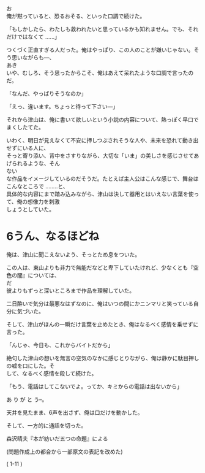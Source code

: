 お<br>俺が黙っていると、恐るおそる、といった口調で続けた。

「もしかしたら、わたしも救われたいと思っているかも知れません。でも、それだけではなくて ......」

つくづく正直すぎる人だった。俺はやっぱり、この人のことが嫌いじゃない。そう思いながらも––、<br>あき<br>いや、むしろ、そう思ったからこそ、俺はあえて呆れたような口調で言ったのだ。

「なんだ、やっぱりそうなのか」

「えっ、違います。ちょっと待って下さい––」

それから津山は、俺に書いて欲しいという小説の内容について、熱っぽく早口でまくしたてた。

いわく、明日が見えなくて不安に押しつぶされそうな人や、未来を恐れて動き出せずにいる人に、<br>そっと寄り添い、背中をさすりながら、大切な「いま」の美しさを感じさせてあげられるような、そん<br>ない<br>な作品をイメージしているのだそうだ。たとえば主人公はこんな感じで、舞台はこんなところで ........と、<br>具体的な内容にまで踏み込みながら、津山は決して器用とはいえない言葉を使って、俺の想像力を刺激<br>しょうとしていた。

# 6うん、なるほどね

俺は、津山に聞こえないよう、そっとため息をついた。

この人は、東山よりも非力で無能だなどと卑下していたけれど、少なくとも『空色の闇』については、<br>だ<br>彼よりもずっと深いところまで作品を理解していた。

二日酔いで気分は最悪なはずなのに、俺はいつの間にかニンマリと笑っている自分に気づいた。

そして、津山がほんの一瞬だけ言葉を止めたとき、俺はなるべく感情を乗せずに言った。

「んじゃ、今日も、これからバイトだから」

絶句した津山の想いを無言の空気のなかに感じとりながら、俺は静かに駄目押しの嘘を口にした。そ<br>して、なるべく感情を殺して続けた。

「もう、電話はしてこないでよ。ってか、キミからの電話は出ないから」

あ り が と う–。

天井を見たまま、6声を出さず、俺は口だけを動かした。

そして、一方的に通話を切った。

森沢晴夫『本が紡いだ五つの命題』による

\(問題作成上の都合から一部原文の表記を改めた\)

\( 1\-11 \)
